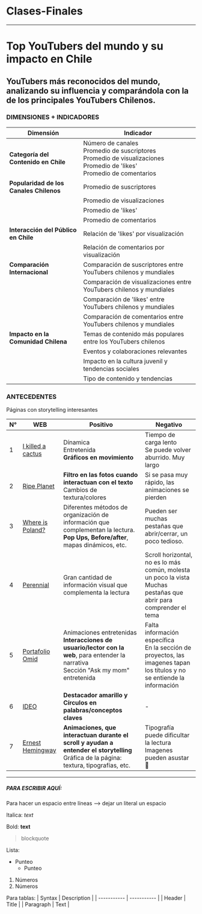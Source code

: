# Clases-Finales

----

# Top YouTubers del mundo y su impacto en Chile

## YouTubers más reconocidos del mundo, analizando su influencia y comparándola con la de los principales YouTubers Chilenos. 

### DIMENSIONES + INDICADORES

| Dimensión                        | Indicador                                            |
|----------------------------------|------------------------------------------------------|
| **Categoría del Contenido en Chile** | Número de canales <br> Promedio de suscriptores <br> Promedio de visualizaciones <br> Promedio de 'likes' <br> Promedio de comentarios  |
| **Popularidad de los Canales Chilenos** | Promedio de suscriptores|
|                                  | Promedio de visualizaciones|
|                                  | Promedio de 'likes'|
|                                  | Promedio de comentarios|
| **Interacción del Público en Chile** | Relación de 'likes' por visualización|
|                                  | Relación de comentarios por visualización|
| **Comparación Internacional**    | Comparación de suscriptores entre YouTubers chilenos y mundiales|
|                                  | Comparación de visualizaciones entre YouTubers chilenos y mundiales|
|                                  | Comparación de 'likes' entre YouTubers chilenos y mundiales|
|                                  | Comparación de comentarios entre YouTubers chilenos y mundiales|
| **Impacto en la Comunidad Chilena** |Temas de contenido más populares entre los YouTubers chilenos|
|                                  | Eventos y colaboraciones relevantes|
|                                  | Impacto en la cultura juvenil y tendencias sociales|
|                                  | Tipo de contenido y tendencias|


### ANTECEDENTES

Páginas con storytelling interesantes

| N° | WEB | Positivo | Negativo |
| ----------- | ----------- | ----------- | ----------- |
| 1 | [I killed a cactus](https://ikilledacactus.com/) | Dínamica<br>Entretenida<br>**Gráficos en movimiento** | Tiempo de carga lento<br>Se puede volver aburrido. Muy largo |
| 2 | [Ripe Planet](https://ripeplanet.com/) | **Filtro en las fotos cuando interactuan con el texto**<br>Cambios de textura/colores | Si se pasa muy rápido, las animaciones se pierden |
| 3 | [Where is Poland?](https://whereispoland.com/en/where-is-poland) | Diferentes métodos de organización de información que complementan la lectura. **Pop Ups, Before/after**, mapas dinámicos, etc. | Pueden ser muchas pestañas que abrir/cerrar, un poco tedioso. |
| 4 | [Perennial](https://www.perennialatx.com/) | Gran cantidad de información visual que complementa la lectura | Scroll horizontal, no es lo más común, molesta un poco la vista<br>Muchas pestañas que abrir para comprender el tema |
| 5 | [Portafolio Omid](https://omid.bio/#%F0%9F%A4%96) | Animaciones entretenidas <br> **Interacciones de usuario/lector con la web**, para entender la narrativa <br> Sección "Ask my mom" entretenida | Falta información específica <br> En la sección de proyectos, las imagenes tapan los títulos y no se entiende la información |
| 6 | [IDEO](https://www.ideo.com/) | **Destacador amarillo y Círculos en palabras/conceptos claves** | - |
| 7 | [Ernest Hemingway](https://ernesthemingway.tilda.ws/english) | **Animaciones, que interactuan durante el scroll y ayudan a entender el storytelling**<br>Gráfica de la página: textura, tipografías, etc. | Tipografía puede dificultar la lectura <br> Imagenes pueden asustar🫠 |

----
##### PARA ESCRIBIR AQUÍ:

Para hacer un espacio entre líneas --> dejar un literal un espacio

Italica: *text*

Bold: **text**

>blockquote

Lista:
- Punteo
  - Punteo

1. Números
2. Números

Para tablas:
| Syntax      | Description |
| ----------- | ----------- |
| Header      | Title       |
| Paragraph   | Text        |


